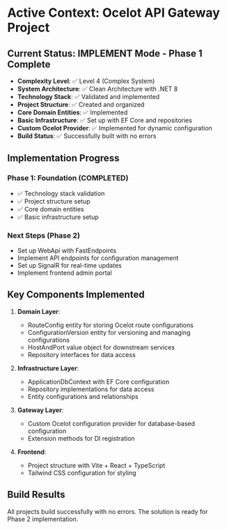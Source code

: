 # Active Context: Ocelot API Gateway Project

## Current Status: IMPLEMENT Mode - Phase 1 Complete

- **Complexity Level**: ✅ Level 4 (Complex System)
- **System Architecture**: ✅ Clean Architecture with .NET 8
- **Technology Stack**: ✅ Validated and implemented
- **Project Structure**: ✅ Created and organized
- **Core Domain Entities**: ✅ Implemented
- **Basic Infrastructure**: ✅ Set up with EF Core and repositories
- **Custom Ocelot Provider**: ✅ Implemented for dynamic configuration
- **Build Status**: ✅ Successfully built with no errors

## Implementation Progress

### Phase 1: Foundation (COMPLETED)
- ✅ Technology stack validation
- ✅ Project structure setup
- ✅ Core domain entities
- ✅ Basic infrastructure setup

### Next Steps (Phase 2)
- Set up WebApi with FastEndpoints
- Implement API endpoints for configuration management
- Set up SignalR for real-time updates
- Implement frontend admin portal

## Key Components Implemented

1. **Domain Layer**:
   - RouteConfig entity for storing Ocelot route configurations
   - ConfigurationVersion entity for versioning and managing configurations
   - HostAndPort value object for downstream services
   - Repository interfaces for data access

2. **Infrastructure Layer**:
   - ApplicationDbContext with EF Core configuration
   - Repository implementations for data access
   - Entity configurations and relationships

3. **Gateway Layer**:
   - Custom Ocelot configuration provider for database-based configuration
   - Extension methods for DI registration

4. **Frontend**:
   - Project structure with Vite + React + TypeScript
   - Tailwind CSS configuration for styling

## Build Results

All projects build successfully with no errors. The solution is ready for Phase 2 implementation.
